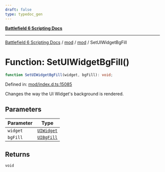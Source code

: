 ```yaml
---
draft: false
type: typedoc_gen
---
```


[**Battlefield 6 Scripting Docs**](../../../_index.md)

***

[Battlefield 6 Scripting Docs](../../../_index.md) / [mod](../../_index.md) / [mod](../_index.md) / SetUIWidgetBgFill

# Function: SetUIWidgetBgFill()

```ts
function SetUIWidgetBgFill(widget, bgFill): void;
```

Defined in: [mod/index.d.ts:15085](https://github.com/battlefield-portal-community/portal-docs/blob/ff09b2690670f74de7e97198022e5a97ff1161ff/generators/santiago/mod/index.d.ts#L15085)

Changes the way the UI Widget's background is rendered.

## Parameters

| Parameter | Type |
| ------ | ------ |
| `widget` | [`UIWidget`](../UIWidget/_index.md) |
| `bgFill` | [`UIBgFill`](../UIBgFill/_index.md) |

## Returns

`void`
